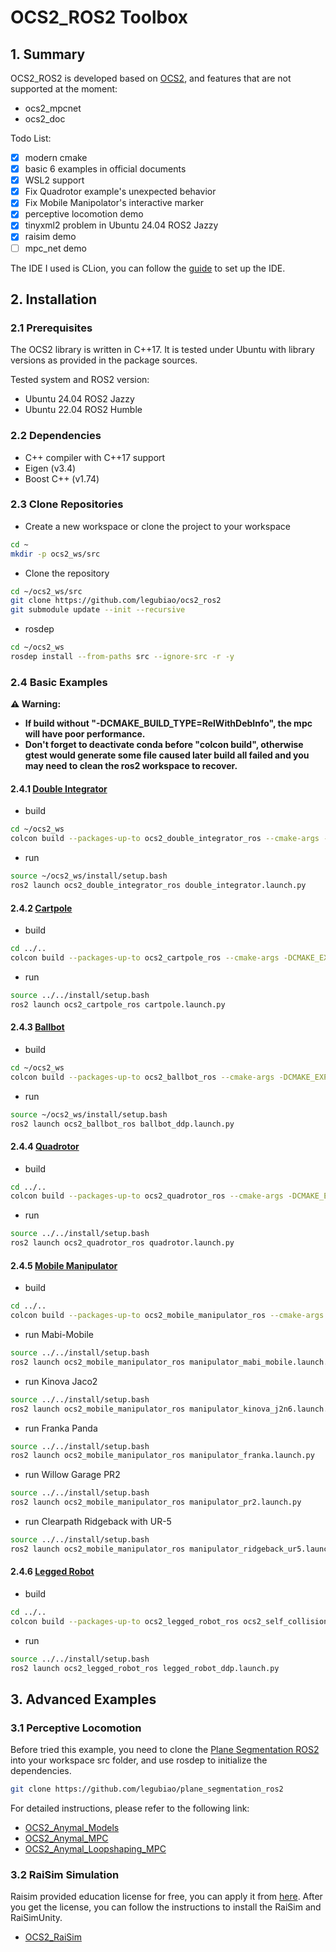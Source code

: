 # OCS2_ROS2 Toolbox

## 1. Summary
OCS2_ROS2 is developed based on [OCS2](https://github.com/leggedrobotics/ocs2), and features that are not supported at the moment:

* ocs2_mpcnet
* ocs2_doc

Todo List:
- [x] modern cmake
- [x] basic 6 examples in official documents
- [x] WSL2 support
- [x] Fix Quadrotor example's unexpected behavior
- [x] Fix Mobile Manipolator's interactive marker
- [x] perceptive locomotion demo
- [x] tinyxml2 problem in Ubuntu 24.04 ROS2 Jazzy
- [x] raisim demo
- [ ] mpc_net demo

The IDE I used is CLion, you can follow the [guide](https://www.jetbrains.com/help/clion/ros2-tutorial.html) to set up the IDE.

## 2. Installation
### 2.1 Prerequisites
The OCS2 library is written in C++17. It is tested under Ubuntu with library versions as provided in the package sources.

Tested system and ROS2 version:
* Ubuntu 24.04 ROS2 Jazzy
* Ubuntu 22.04 ROS2 Humble

### 2.2 Dependencies
* C++ compiler with C++17 support
* Eigen (v3.4)
* Boost C++ (v1.74)

### 2.3 Clone Repositories
* Create a new workspace or clone the project to your workspace
```bash
cd ~
mkdir -p ocs2_ws/src
```
* Clone the repository

```bash
cd ~/ocs2_ws/src
git clone https://github.com/legubiao/ocs2_ros2
git submodule update --init --recursive
```
* rosdep
```bash
cd ~/ocs2_ws
rosdep install --from-paths src --ignore-src -r -y
```

### 2.4 Basic Examples
**⚠️ Warning:**

* **If build without "-DCMAKE_BUILD_TYPE=RelWithDebInfo", the mpc will have poor performance.**
* **Don't forget to deactivate conda before "colcon build", otherwise gtest would generate some file caused later build all failed and you may need to clean the ros2 workspace to recover.**


#### 2.4.1 [Double Integrator](https://leggedrobotics.github.io/ocs2/robotic_examples.html#double-integrator)

* build
```bash
cd ~/ocs2_ws
colcon build --packages-up-to ocs2_double_integrator_ros --cmake-args -DCMAKE_EXPORT_COMPILE_COMMANDS=ON -DCMAKE_BUILD_TYPE=RelWithDebInfo
```
* run
```bash
source ~/ocs2_ws/install/setup.bash
ros2 launch ocs2_double_integrator_ros double_integrator.launch.py
```

#### 2.4.2 [Cartpole](https://leggedrobotics.github.io/ocs2/robotic_examples.html#cartpole)

* build
```bash
cd ../..
colcon build --packages-up-to ocs2_cartpole_ros --cmake-args -DCMAKE_EXPORT_COMPILE_COMMANDS=ON -DCMAKE_BUILD_TYPE=RelWithDebInfo
```
* run
```bash
source ../../install/setup.bash
ros2 launch ocs2_cartpole_ros cartpole.launch.py
```


#### 2.4.3 [Ballbot](https://leggedrobotics.github.io/ocs2/robotic_examples.html#ballbot)

* build
```bash
cd ~/ocs2_ws
colcon build --packages-up-to ocs2_ballbot_ros --cmake-args -DCMAKE_EXPORT_COMPILE_COMMANDS=ON -DCMAKE_BUILD_TYPE=RelWithDebInfo
```
* run
```bash
source ~/ocs2_ws/install/setup.bash
ros2 launch ocs2_ballbot_ros ballbot_ddp.launch.py
```

#### 2.4.4 [Quadrotor](https://leggedrobotics.github.io/ocs2/robotic_examples.html#quadrotor)

* build
```bash
cd ../..
colcon build --packages-up-to ocs2_quadrotor_ros --cmake-args -DCMAKE_EXPORT_COMPILE_COMMANDS=ON -DCMAKE_BUILD_TYPE=RelWithDebInfo
```
* run
```bash
source ../../install/setup.bash
ros2 launch ocs2_quadrotor_ros quadrotor.launch.py
```

#### 2.4.5 [Mobile Manipulator](https://leggedrobotics.github.io/ocs2/robotic_examples.html#mobile-manipulator)

* build
```bash
cd ../..
colcon build --packages-up-to ocs2_mobile_manipulator_ros --cmake-args -DCMAKE_EXPORT_COMPILE_COMMANDS=ON -DCMAKE_BUILD_TYPE=RelWithDebInfo
```
* run Mabi-Mobile
```bash
source ../../install/setup.bash
ros2 launch ocs2_mobile_manipulator_ros manipulator_mabi_mobile.launch.py
```
* run Kinova Jaco2
```bash
source ../../install/setup.bash
ros2 launch ocs2_mobile_manipulator_ros manipulator_kinova_j2n6.launch.py
```
* run Franka Panda
```bash
source ../../install/setup.bash
ros2 launch ocs2_mobile_manipulator_ros manipulator_franka.launch.py
```
* run Willow Garage PR2
```bash
source ../../install/setup.bash
ros2 launch ocs2_mobile_manipulator_ros manipulator_pr2.launch.py
```
* run Clearpath Ridgeback with UR-5
```bash
source ../../install/setup.bash
ros2 launch ocs2_mobile_manipulator_ros manipulator_ridgeback_ur5.launch.py 
```


#### 2.4.6 [Legged Robot](https://leggedrobotics.github.io/ocs2/robotic_examples.html#legged-robot)
* build
```bash
cd ../..
colcon build --packages-up-to ocs2_legged_robot_ros ocs2_self_collision_visualization --cmake-args -DCMAKE_EXPORT_COMPILE_COMMANDS=ON -DCMAKE_BUILD_TYPE=RelWithDebInfo
```
* run
```bash
source ../../install/setup.bash
ros2 launch ocs2_legged_robot_ros legged_robot_ddp.launch.py
```

## 3. Advanced Examples

### 3.1 Perceptive Locomotion

Before tried this example, you need to clone the [Plane Segmentation ROS2](https://github.com/legubiao/plane_segmentation_ros2) into your workspace src folder, and use rosdep to initialize the dependencies.
```bash
git clone https://github.com/legubiao/plane_segmentation_ros2
```
For detailed instructions, please refer to the following link:
* [OCS2_Anymal_Models](advance%20examples/ocs2_perceptive_anymal/ocs2_anymal_models/)
* [OCS2_Anymal_MPC](advance%20examples/ocs2_perceptive_anymal/ocs2_anymal_mpc/)
* [OCS2_Anymal_Loopshaping_MPC](advance%20examples/ocs2_perceptive_anymal/ocs2_anymal_loopshaping_mpc/)

### 3.2 RaiSim Simulation
Raisim provided education license for free, you can apply it from [here](https://www.raisim.com/education). After you get the license, you can follow the instructions to install the RaiSim and RaiSimUnity. 
* [OCS2_RaiSim](advance%20examples/ocs2_raisim/)
